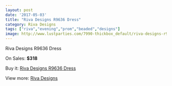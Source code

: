 ```yaml
---
layout: post
date: '2017-05-03'
title: "Riva Designs R9636 Dress"
category: Riva Designs
tags: ["riva","evening","prom","beaded","designs"]
image: http://www.lustparties.com/7990-thickbox_default/riva-designs-r9636-dress.jpg
---
```

Riva Designs R9636 Dress

On Sales: **$318**
<a href="https://www.lustparties.com/en/riva-designs/2667-riva-designs-r9636-dress.html"><amp-img layout="responsive" width="600" height="600" src="//www.lustparties.com/7990-thickbox_default/riva-designs-r9636-dress.jpg" alt="Riva Designs R9636 Dress 0" /></a>
<a href="https://www.lustparties.com/en/riva-designs/2667-riva-designs-r9636-dress.html"><amp-img layout="responsive" width="600" height="600" src="//www.lustparties.com/7991-thickbox_default/riva-designs-r9636-dress.jpg" alt="Riva Designs R9636 Dress 1" /></a>

Buy it: [Riva Designs R9636 Dress](https://www.lustparties.com/en/riva-designs/2667-riva-designs-r9636-dress.html "Riva Designs R9636 Dress")

View more: [Riva Designs](https://www.lustparties.com/en/6-riva-designs "Riva Designs")